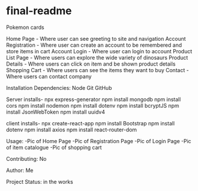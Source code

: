 # final-readme
 
Pokemon cards 


Home Page - Where user can see greeting to site and navigation
Account Registration - Where user can create an account to be remembered and store items in cart
Account Login - Where user can login to account
Product List Page - Where users can explore the wide variety of dinosaurs
Product Details - Where users can click on item and be shown product details
Shopping Cart - Where users can see the items they want to buy
Contact - Where users can contact company


Installation Dependencies:
Node
Git
GitHub

Server installs-
npx express-generator
npm install mongodb
npm install cors
npm install nodemon
npm install dotenv
npm install bcryptJS
npm install JsonWebToken
npm install uuidv4

client installs-
npx create-react-app
npm install Bootstrap
npm install dotenv
npm install axios
npm install react-router-dom

Usage:
-Pic of Home Page
-Pic of Registration Page
-Pic of Login Page
-Pic of item catalogue
-Pic of shopping cart


Contributing:
No

Author:
Me

Project Status:
in the works
